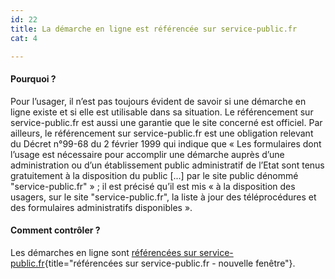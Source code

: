 ```yaml
---
id: 22
title: La démarche en ligne est référencée sur service-public.fr
cat: 4

---
```


#### Pourquoi ?

Pour l’usager, il n’est pas toujours évident de savoir si une démarche en ligne existe et si elle est utilisable dans sa situation. Le référencement sur service-public.fr est aussi une garantie que le site concerné est officiel. Par ailleurs, le référencement sur service-public.fr est une obligation relevant du Décret n°99-68 du 2 février 1999 qui indique que « Les formulaires dont l’usage est nécessaire pour accomplir une démarche auprès d’une administration ou d’un établissement public administratif de l’Etat sont tenus gratuitement à la disposition du public [...] par le site public dénommé "service-public.fr" » ; il est précisé qu’il est mis « à la disposition des usagers, sur le site "service-public.fr", la liste à jour des téléprocédures et des formulaires administratifs disponibles ».

#### Comment contrôler ?

Les démarches en ligne sont [référencées sur service-public.fr](https://www.service-public.fr/P10015){title="référencées sur service-public.fr - nouvelle fenêtre"}.